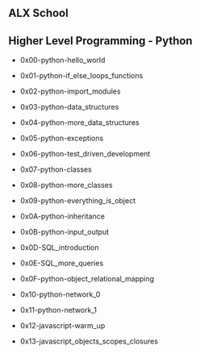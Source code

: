 ## ALX School
## Higher Level Programming - Python



- 0x00-python-hello_world

- 0x01-python-if_else_loops_functions

- 0x02-python-import_modules

- 0x03-python-data_structures

- 0x04-python-more_data_structures

- 0x05-python-exceptions

- 0x06-python-test_driven_development

- 0x07-python-classes

- 0x08-python-more_classes

- 0x09-python-everything_is_object

- 0x0A-python-inheritance

- 0x0B-python-input_output

- 0x0D-SQL_introduction

- 0x0E-SQL_more_queries

- 0x0F-python-object_relational_mapping

- 0x10-python-network_0

- 0x11-python-network_1

- 0x12-javascript-warm_up

- 0x13-javascript_objects_scopes_closures